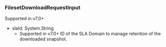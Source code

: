 ### FilesetDownloadRequestInput
Supported in v7.0+

- slaId: System.String
  - Supported in v7.0+
      ID of the SLA Domain to manage retention of the downloaded snapshot.
